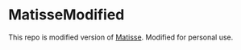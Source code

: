 # MatisseModified
This repo is modified version of [Matisse](https://github.com/zhihu/Matisse). Modified for personal use.
